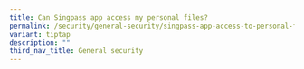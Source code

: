 ```yaml
---
title: Can Singpass app access my personal files?
permalink: /security/general-security/singpass-app-access-to-personal-files/
variant: tiptap
description: ""
third_nav_title: General security
---
```

